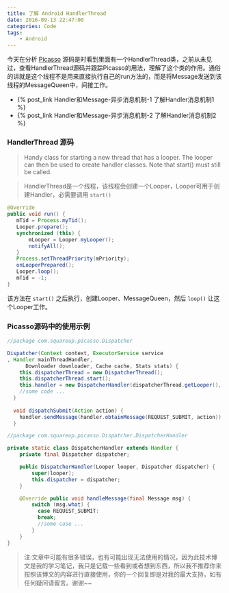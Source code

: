 ```yaml
---
title: 了解 Android HandlerThread
date: 2016-09-13 22:47:00
categories: Code
tags: 
	- Android
---
```


今天在分析 [Picasso](http://github.com/square/picasso) 源码是时看到里面有一个HandlerThread类，之前从未见过，查看HandlerThread源码并跟踪Picasso的用法，理解了这个类的作用。通俗的讲就是这个线程不是用来直接执行自己的run方法的，而是将Message发送到该线程的MessageQueen中，间接工作。

* {% post_link Handler和Message-异步消息机制-1 了解Handler消息机制1 %}
* {% post_link Handler和Message-异步消息机制-2 了解Handler消息机制2 %}

### HandlerThread 源码
> Handy class for starting a new thread that has a looper. The looper can then be used to create handler classes. Note that start() must still be called.

> HandlerThread是一个线程，该线程会创建一个Looper，Looper可用于创建Handler，必需要调用 `start()`

<!--more-->

``` java
@Override
public void run() {
   mTid = Process.myTid();
   Looper.prepare();
   synchronized (this) {
       mLooper = Looper.myLooper();
       notifyAll();
   }
   Process.setThreadPriority(mPriority);
   onLooperPrepared();
   Looper.loop();
   mTid = -1;
}
```

该方法在 `start()` 之后执行，创建Looper、MessageQueen，然后 `loop()` 让这个Looper工作。
### Picasso源码中的使用示例
``` java
//package com.squareup.picasso.Dispatcher

Dispatcher(Context context, ExecutorService service
, Handler mainThreadHandler,
      Downloader downloader, Cache cache, Stats stats) {
    this.dispatcherThread = new DispatcherThread();
    this.dispatcherThread.start();
    this.handler = new DispatcherHandler(dispatcherThread.getLooper(), this);
    //some code ...
  }
  
  void dispatchSubmit(Action action) {
    handler.sendMessage(handler.obtainMessage(REQUEST_SUBMIT, action));
  }
```

``` java
//package com.squareup.picasso.Dispatcher.DispatcherHandler

private static class DispatcherHandler extends Handler {
    private final Dispatcher dispatcher;

    public DispatcherHandler(Looper looper, Dispatcher dispatcher) {
        super(looper);
        this.dispatcher = dispatcher;
    }

    @Override public void handleMessage(final Message msg) {
        switch (msg.what) {
          case REQUEST_SUBMIT:
          break;
          //some case ...
        }
    }
}
```

> 注:文章中可能有很多错误，也有可能出现无法使用的情况，因为此技术博文是我的学习笔记，我只是记载一些看到或者想到东西，所以我不推荐你来按照该博文的内容进行直接使用，你的一个回复即是对我的最大支持，如有任何疑问请留言。谢谢~~

